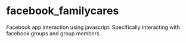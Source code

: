 facebook_familycares
====================

Facebook app interaction using javascript. Specifically interacting with facebook groups and group members.
